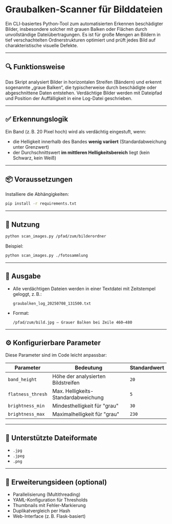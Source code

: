 # Graubalken-Scanner für Bilddateien

Ein CLI-basiertes Python-Tool zum automatisierten Erkennen beschädigter Bilder, insbesondere solcher mit grauen Balken oder Flächen durch unvollständige Dateiübertragungen. Es ist für große Mengen an Bildern in tief verschachtelten Ordnerstrukturen optimiert und prüft jedes Bild auf charakteristische visuelle Defekte.

---

## 🔍 Funktionsweise

Das Skript analysiert Bilder in horizontalen Streifen (Bändern) und erkennt sogenannte „graue Balken“, die typischerweise durch beschädigte oder abgeschnittene Daten entstehen. Verdächtige Bilder werden mit Dateipfad und Position der Auffälligkeit in eine Log-Datei geschrieben.

---

## ✅ Erkennungslogik

Ein Band (z. B. 20 Pixel hoch) wird als verdächtig eingestuft, wenn:
- die Helligkeit innerhalb des Bandes **wenig variiert** (Standardabweichung unter Grenzwert)
- der Durchschnittswert **im mittleren Helligkeitsbereich** liegt (kein Schwarz, kein Weiß)

---

## 📦 Voraussetzungen

Installiere die Abhängigkeiten:

```bash
pip install -r requirements.txt
```

---

## 🚀 Nutzung

```bash
python scan_images.py /pfad/zum/bilderordner
```

Beispiel:

```bash
python scan_images.py ./fotosammlung
```

---

## 📝 Ausgabe

- Alle verdächtigen Dateien werden in einer Textdatei mit Zeitstempel geloggt, z. B.:

  ```
  graubalken_log_20250708_131500.txt
  ```

- Format:

  ```
  /pfad/zum/bild.jpg — Grauer Balken bei Zeile 460–480
  ```

---

## ⚙️ Konfigurierbare Parameter

Diese Parameter sind im Code leicht anpassbar:

| Parameter         | Bedeutung                                | Standardwert |
|------------------|-------------------------------------------|--------------|
| `band_height`     | Höhe der analysierten Bildstreifen       | `20`         |
| `flatness_thresh`| Max. Helligkeits-Standardabweichung      | `5`          |
| `brightness_min` | Mindesthelligkeit für "grau"              | `30`         |
| `brightness_max` | Maximalhelligkeit für "grau"              | `230`        |

---

## 📂 Unterstützte Dateiformate

- `.jpg`
- `.jpeg`
- `.png`

---

## 🔧 Erweiterungsideen (optional)

- Parallelisierung (Multithreading)
- YAML-Konfiguration für Thresholds
- Thumbnails mit Fehler-Markierung
- Duplikatvergleich per Hash
- Web-Interface (z. B. Flask-basiert)

